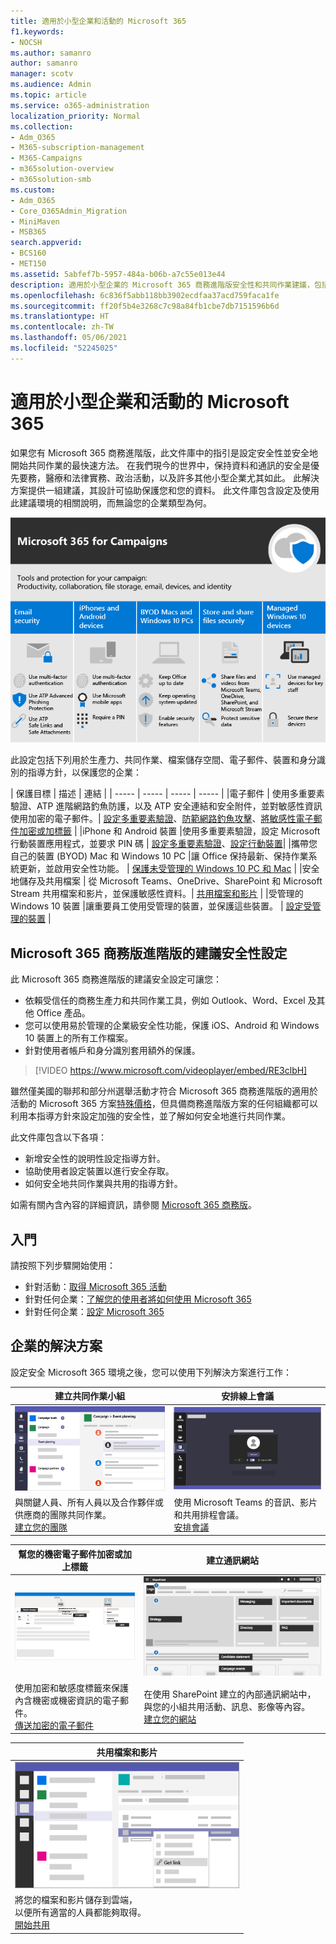 ```yaml
---
title: 適用於小型企業和活動的 Microsoft 365
f1.keywords:
- NOCSH
ms.author: samanro
author: samanro
manager: scotv
ms.audience: Admin
ms.topic: article
ms.service: o365-administration
localization_priority: Normal
ms.collection:
- Adm_O365
- M365-subscription-management
- M365-Campaigns
- m365solution-overview
- m365solution-smb
ms.custom:
- Adm_O365
- Core_O365Admin_Migration
- MiniMaven
- MSB365
search.appverid:
- BCS160
- MET150
ms.assetid: 5abfef7b-5957-484a-b06b-a7c55e013e44
description: 適用於小型企業的 Microsoft 365 商務進階版安全性和共同作業建議，包括小型公司、事務所和政治活動。
ms.openlocfilehash: 6c836f5abb118bb3902ecdfaa37acd759faca1fe
ms.sourcegitcommit: ff20f5b4e3268c7c98a84fb1cbe7db7151596b6d
ms.translationtype: HT
ms.contentlocale: zh-TW
ms.lasthandoff: 05/06/2021
ms.locfileid: "52245025"
---
```

<a name="microsoft-365-for-smaller-businesses-and-campaigns"></a>適用於小型企業和活動的 Microsoft 365
===========================

如果您有 Microsoft 365 商務進階版，此文件庫中的指引是設定安全性並安全地開始共同作業的最快速方法。 在我們現今的世界中，保持資料和通訊的安全是優先要務，醫療和法律實務、政治活動，以及許多其他小型企業尤其如此。 此解決方案提供一組建議，其設計可協助保護您和您的資料。 此文件庫包含設定及使用此建議環境的相關說明，而無論您的企業類型為何。


![Microsoft 365 商務進階版可保護您的生產力工具、共同作業工具、檔案儲存空間、電子郵件、裝置和身分識別](../media/M365-WhatIsIt-SecurityFocus.png)

此設定包括下列用於生產力、共同作業、檔案儲存空間、電子郵件、裝置和身分識別的指導方針，以保護您的企業：

| 保護目標 | 描述 | 連結 |
| ----- | ----- | ----- | ----- |
|電子郵件 | 使用多重要素驗證、ATP 進階網路釣魚防護，以及 ATP 安全連結和安全附件，並對敏感性資訊使用加密的電子郵件。| [設定多重要素驗證](m365-campaigns-multifactor-authenication.md)、[防範網路釣魚攻擊](m365-campaigns-phishing-and-attacks.md)、[將敏感性電子郵件加密或加標籤](send-encrypted-email.md) |
|iPhone 和 Android 裝置 |使用多重要素驗證，設定 Microsoft 行動裝置應用程式，並要求 PIN 碼 | [設定多重要素驗證](m365-campaigns-multifactor-authenication.md)、[設定行動裝置](../business/set-up-mobile-devices.md?toc=/microsoft-365/campaigns/toc.json)|
|攜帶您自己的裝置 (BYOD) Mac 和 Windows 10 PC |讓 Office 保持最新、保持作業系統更新，並啟用安全性功能。 | [保護未受管理的 Windows 10 PC 和 Mac](m365-campaigns-protect-pcs-macs.md) |
|安全地儲存及共用檔案 | 從 Microsoft Teams、OneDrive、SharePoint 和 Microsoft Stream 共用檔案和影片，並保護敏感性資料。| [共用檔案和影片](share-files-and-videos.md) |
|受管理的 Windows 10 裝置 |讓重要員工使用受管理的裝置，並保護這些裝置。 | [設定受管理的裝置](../business/set-up-windows-devices.md?toc=/microsoft-365/campaigns/toc.json) |

<a name="a-recommended-security-configuration-for-microsoft-365-business-premium"></a>Microsoft 365 商務版進階版的建議安全性設定
------------------------------------

此 Microsoft 365 商務進階版的建議安全設定可讓您：

- 依賴受信任的商務生產力和共同作業工具，例如 Outlook、Word、Excel 及其他 Office 產品。
- 您可以使用易於管理的企業級安全性功能，保護 iOS、Android 和 Windows 10 裝置上的所有工作檔案。
- 針對使用者帳戶和身分識別套用額外的保護。

> [!VIDEO https://www.microsoft.com/videoplayer/embed/RE3clbH]

雖然僅美國的聯邦和部分州選舉活動才符合 Microsoft 365 商務進階版的適用於活動的 Microsoft 365 方案[特殊價格](get-microsoft-365-campaigns.md)，但具備商務進階版方案的任何組織都可以利用本指導方針來設定加強的安全性，並了解如何安全地進行共同作業。

此文件庫包含以下各項：

- 新增安全性的說明性設定指導方針。
- 協助使用者設定裝置以進行安全存取。
- 如何安全地共同作業與共用的指導方針。

如需有關內含內容的詳細資訊，請參閱 [Microsoft 365 商務版](https://www.microsoft.com/microsoft-365/business)。

<a name="get-started"></a>入門
--------------------------

請按照下列步驟開始使用：

- 針對活動：[取得 Microsoft 365 活動](get-microsoft-365-campaigns.md)
- 針對任何企業：[了解您的使用者將如何使用 Microsoft 365](m365-campaigns-users.md)
- 針對任何企業：[設定 Microsoft 365](microsoft-365-campaigns-setup-overview.md)

<a name="solutions-for-your-business"></a>企業的解決方案
--------------------------

設定安全 Microsoft 365 環境之後，您可以使用下列解決方案進行工作：

| 建立共同作業小組 | 安排線上會議 |
| ------------- | ------------- |
| ![SharePoint 通訊網站](../media/sm-m365-democracy-teams-collab.png) | ![線上會議](../media/m365-democracy-teams-meetings.png) |
| 與關鍵人員、所有人員以及合作夥伴或供應商的團隊共同作業。<br>[建立您的團隊](create-teams-for-collaboration.md) | 使用 Microsoft Teams 的音訊、影片和共用排程會議。<br>[安排會議](set-up-meetings.md) |

| 幫您的機密電子郵件加密或加上標籤 | 建立通訊網站 |
| ------------- | ------------- |
| ![已加密且已標籤的電子郵件](../media/sm-m365-campaign-email-encrypt.png) | ![SharePoint 通訊網站](../media/sm-m365-democracy-comms-site.png) |
| 使用加密和敏感度標籤來保護內含機密或機密資訊的電子郵件。<br>[傳送加密的電子郵件](send-encrypted-email.md) | 在使用 SharePoint 建立的內部通訊網站中，與您的小組共用活動、訊息、影像等內容。<br>[建立您的網站](create-communications-site.md) |

| 共用檔案和影片 |
| ------------- |
| ![在 Microsoft Teams 中共用檔案](../media/m365-democracy-teams-sharefiles.png) |
| 將您的檔案和影片儲存到雲端， <br>以便所有適當的人員都能夠取得。<br>[開始共用](share-files-and-videos.md) |
